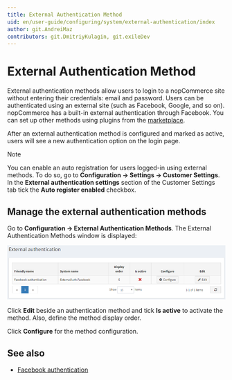 ```yaml
---
title: External Authentication Method
uid: en/user-guide/configuring/system/external-authentication/index
author: git.AndreiMaz
contributors: git.DmitriyKulagin, git.exileDev
---
```

# External Authentication Method

External authentication methods allow users to login to a nopCommerce site without entering their credentials: email and password. Users can be authenticated using an external site (such as  Facebook, Google, and so on). nopCommerce has a built-in external authentication through Facebook. You can set up other methods using plugins from the [marketplace](https://www.nopcommerce.com/marketplace).

After an external authentication method is configured and marked as active, users will see a new authentication option on the login page.

> [!NOTE]
>  You can enable an auto registration for users logged-in using external methods. To do so, go to **Configuration → Settings → Customer Settings**. In the **External authentication settings** section of the Customer Settings tab tick the **Auto register enabled** checkbox.

## Manage the external authentication methods

Go to **Configuration → External Authentication Methods**. The External Authentication Methods window is displayed:

![External auth](_static/index/external-authentication.png)

Click **Edit** beside an authentication method and tick **Is active** to activate the method. Also, define the method display order.

Click **Configure** for the method configuration.

## See also

* [Facebook authentication](xref:en/user-guide/configuring/system/external-authentication/facebook)
